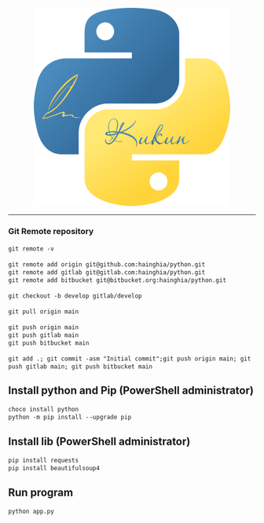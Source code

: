 <p align="center">
<a href="/" target="_blank">
<img src="logo.svg" width="400" alt="Logo">
</a></p>

___

### Git Remote repository

```shell
git remote -v

git remote add origin git@github.com:hainghia/python.git
git remote add gitlab git@gitlab.com:hainghia/python.git
git remote add bitbucket git@bitbucket.org:hainghia/python.git

git checkout -b develop gitlab/develop

git pull origin main

git push origin main
git push gitlab main
git push bitbucket main

git add .; git commit -asm "Initial commit";git push origin main; git push gitlab main; git push bitbucket main
```

## Install python and Pip (PowerShell administrator)
```shell
choco install python
python -m pip install --upgrade pip
```

## Install lib (PowerShell administrator)
```shell
pip install requests
pip install beautifulsoup4
```

## Run program
```shell
python app.py
```